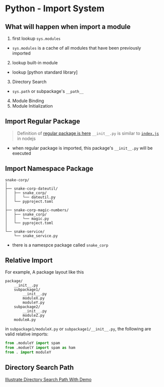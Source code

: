 # Python - Import System

## What will happen when import a module

1. first lookup `sys.modules`

- `sys.modules` is a cache of all modules that have been previously imported

2. lookup built-in module

- lookup [python standard library]

3. Directory Search

- `sys.path` or subpackage's `__path__`

4. Module Binding
5. Module Initialization

## Import Regular Package

> Definition of [regular package is here](python-glossary.md#package)
> `__init__.py` is similar to [`index.js`](javascript-module.md#indexjs-file) in nodejs

- when regular package is imported, this package's `__init__.py` will be executed

## Import Namespace Package

```
snake-corp/
│
├── snake-corp-dateutil/
│   ├── snake_corp/
│   │   └── dateutil.py
│   └── pyproject.toml
│
├── snake-corp-magic-numbers/
│   ├── snake_corp/
│   │   └── magic.py
│   └── pyproject.toml
│
└── snake-service/
    └── snake_service.py
```

- there is a namespce package called `snake_corp`

## Relative Import

For example, A package layout like this

```
package/
    __init__.py
    subpackage1/
        __init__.py
        moduleX.py
        moduleY.py
    subpackage2/
        __init__.py
        moduleZ.py
    moduleA.py
```

in `subpackage1/moduleX.py` or `subpackage1/__init__.py`, the following are valid relative imports:

```py
from .moduleY import spam 
from .moduelY import spam as ham
from . import moduleY
```

## Directory Search Path

[Illustrate Directory Search Path With Demo](python-illustrate-module-search-path.md)

